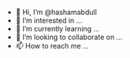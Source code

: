 - 👋 Hi, I’m @hashamabdull
- 👀 I’m interested in ...
- 🌱 I’m currently learning ...
- 💞️ I’m looking to collaborate on ...
- 📫 How to reach me ...

<!---
hashamabdull/hashamabdull is a ✨ special ✨ repository because its `README.md` (this file) appears on your GitHub profile.
You can click the Preview link to take a look at your changes.
--->

